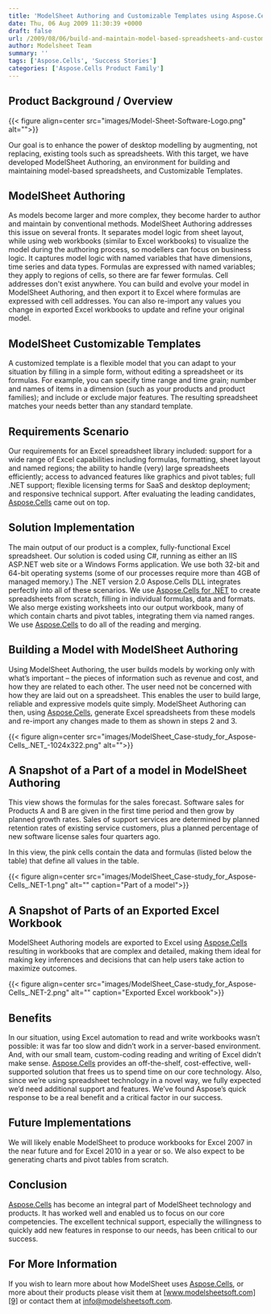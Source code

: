 ```yaml
---
title: 'ModelSheet Authoring and Customizable Templates using Aspose.Cells to build and maintain complex Spreadsheet Models'
date: Thu, 06 Aug 2009 11:30:39 +0000
draft: false
url: /2009/08/06/build-and-maintain-model-based-spreadsheets-and-customizable-templates-using-apis/
author: Modelsheet Team
summary: ''
tags: ['Aspose.Cells', 'Success Stories']
categories: ['Aspose.Cells Product Family']
---
```


## Product Background / Overview



{{< figure align=center src="images/Model-Sheet-Software-Logo.png" alt="">}}


Our goal is to enhance the power of desktop modelling by augmenting, not replacing, existing tools such as spreadsheets. With this target, we have developed ModelSheet Authoring, an environment for building and maintaining model-based spreadsheets, and Customizable Templates.

## ModelSheet Authoring

As models become larger and more complex, they become harder to author and maintain by conventional methods. ModelSheet Authoring addresses this issue on several fronts. It separates model logic from sheet layout, while using web workbooks (similar to Excel workbooks) to visualize the model during the authoring process, so modellers can focus on business logic. It captures model logic with named variables that have dimensions, time series and data types. Formulas are expressed with named variables; they apply to regions of cells, so there are far fewer formulas. Cell addresses don't exist anywhere. You can build and evolve your model in ModelSheet Authoring, and then export it to Excel where formulas are expressed with cell addresses. You can also re-import any values you change in exported Excel workbooks to update and refine your original model.

## ModelSheet Customizable Templates

A customized template is a flexible model that you can adapt to your situation by filling in a simple form, without editing a spreadsheet or its formulas. For example, you can specify time range and time grain; number and names of items in a dimension (such as your products and product families); and include or exclude major features. The resulting spreadsheet matches your needs better than any standard template.

## Requirements Scenario

Our requirements for an Excel spreadsheet library included: support for a wide range of Excel capabilities including formulas, formatting, sheet layout and named regions; the ability to handle (very) large spreadsheets efficiently; access to advanced features like graphics and pivot tables; full .NET support; flexible licensing terms for SaaS and desktop deployment; and responsive technical support. After evaluating the leading candidates, [Aspose.Cells][1] came out on top.

## Solution Implementation

The main output of our product is a complex, fully-functional Excel spreadsheet. Our solution is coded using C#, running as either an IIS ASP.NET web site or a Windows Forms application. We use both 32-bit and 64-bit operating systems (some of our processes require more than 4GB of managed memory.) The .NET version 2.0 Aspose.Cells DLL integrates perfectly into all of these scenarios. We use [Aspose.Cells for .NET][2] to create spreadsheets from scratch, filling in individual formulas, data and formats. We also merge existing worksheets into our output workbook, many of which contain charts and pivot tables, integrating them via named ranges. We use [Aspose.Cells][3] to do all of the reading and merging.

## Building a Model with ModelSheet Authoring

Using ModelSheet Authoring, the user builds models by working only with what’s important – the pieces of information such as revenue and cost, and how they are related to each other. The user need not be concerned with how they are laid out on a spreadsheet. This enables the user to build large, reliable and expressive models quite simply. ModelSheet Authoring can then, using [Aspose.Cells][4], generate Excel spreadsheets from these models and re-import any changes made to them as shown in steps 2 and 3.



{{< figure align=center src="images/ModelSheet_Case-study_for_Aspose-Cells_.NET_-1024x322.png" alt="">}}


## A Snapshot of a Part of a model in ModelSheet Authoring

This view shows the formulas for the sales forecast. Software sales for Products A and B are given in the first time period and then grow by planned growth rates. Sales of support services are determined by planned retention rates of existing service customers, plus a planned percentage of new software license sales four quarters ago.

In this view, the pink cells contain the data and formulas (listed below the table) that define all values in the table.



{{< figure align=center src="images/ModelSheet_Case-study_for_Aspose-Cells_.NET-1.png" alt="" caption="Part of a model">}}


## A Snapshot of Parts of an Exported Excel Workbook

ModelSheet Authoring models are exported to Excel using [Aspose.Cells][5] resulting in workbooks that are complex and detailed, making them ideal for making key inferences and decisions that can help users take action to maximize outcomes.



{{< figure align=center src="images/ModelSheet_Case-study_for_Aspose-Cells_.NET-2.png" alt="" caption="Exported Excel workbook">}}


## Benefits

In our situation, using Excel automation to read and write workbooks wasn’t possible: it was far too slow and didn’t work in a server-based environment. And, with our small team, custom-coding reading and writing of Excel didn’t make sense. [Aspose.Cells][6] provides an off-the-shelf, cost-effective, well-supported solution that frees us to spend time on our core technology. Also, since we’re using spreadsheet technology in a novel way, we fully expected we’d need additional support and features. We’ve found Aspose’s quick response to be a real benefit and a critical factor in our success.

## Future Implementations

We will likely enable ModelSheet to produce workbooks for Excel 2007 in the near future and for Excel 2010 in a year or so. We also expect to be generating charts and pivot tables from scratch.

## Conclusion

[Aspose.Cells][7] has become an integral part of ModelSheet technology and products. It has worked well and enabled us to focus on our core competencies. The excellent technical support, especially the willingness to quickly add new features in response to our needs, has been critical to our success.

## For More Information

If you wish to learn more about how ModelSheet uses [Aspose.Cells][8], or more about their products please visit them at [www.modelsheetsoft.com][9] or contact them at [info@modelsheetsoft.com][10].




[1]: https://products.aspose.com/cells
[2]: https://products.aspose.com/cells/net
[3]: https://products.aspose.com/cells
[4]: https://products.aspose.com/cells
[5]: https://products.aspose.com/cells
[6]: https://products.aspose.com/cells/family
[7]: https://products.aspose.com/cells
[8]: https://products.aspose.com/cells
[9]: http://www.modelsheetsoft.com
[10]: mailto:info@modelsheetsoft.com




